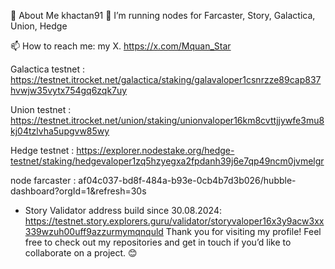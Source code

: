 🎨 About Me khactan91
🔭 I’m running nodes for Farcaster, Story, Galactica, Union, Hedge 

📫 How to reach me: my X. https://x.com/Mquan_Star

Galactica testnet : https://testnet.itrocket.net/galactica/staking/galavaloper1csnrzze89cap837hvwjw35vytx754gq6zqk7uy

Union testnet : https://testnet.itrocket.net/union/staking/unionvaloper16km8cvttjjywfe3mu8kj04tzlvha5upgvw85wy

Hedge testnet : https://explorer.nodestake.org/hedge-testnet/staking/hedgevaloper1zq5hzyegxa2fpdanh39j6e7qp49ncm0jvmelgr

node farcaster : af04c037-bd8f-484a-b93e-0cb4b7d3b026/hubble-dashboard?orgId=1&refresh=30s

- Story Validator address build since 30.08.2024: https://testnet.story.explorers.guru/validator/storyvaloper16x3y9acw3xx339wzuh00uff9azzurmymqnquld 
Thank you for visiting my profile! Feel free to check out my repositories and get in touch if you’d like to collaborate on a project. 😊
